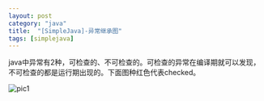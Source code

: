 ```yaml
---
layout: post
category: "java"
title:  "[SimpleJava]-异常继承图"
tags: [simplejava]
---
```

java中异常有2种，可检查的、不可检查的。可检查的异常在编译期就可以发现，不可检查的都是运行期出现的。下面图种红色代表checked。

![pic1](http://www.programcreek.com/wp-content/uploads/2009/02/Exception-Hierarchy-Diagram.jpeg)